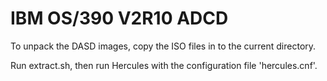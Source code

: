 IBM OS/390 V2R10 ADCD
=====================

To unpack the DASD images, copy the ISO files in to the current directory.

Run extract.sh, then run Hercules with the configuration file 'hercules.cnf'.

